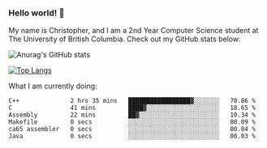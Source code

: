 ### Hello world! 👋
My name is Christopher, and I am a 2nd Year Computer Science student at The University of British Columbia. 
Check out my GitHub stats below: 

![Anurag's GitHub stats](https://github-readme-stats.vercel.app/api?username=chrishadrian&hide=contribs,issues&count_private=true&show_icons=true&theme=tokyonight)

[![Top Langs](https://github-readme-stats.vercel.app/api/top-langs/?username=chrishadrian&layout=compact&theme=tokyonight&langs_count=4)](https://github.com/anuraghazra/github-readme-stats)

What I am currently doing:
<!--START_SECTION:waka-->

```text
C++              2 hrs 35 mins   █████████████████▓░░░░░░░   70.86 %
C                41 mins         ████▓░░░░░░░░░░░░░░░░░░░░   18.65 %
Assembly         22 mins         ██▓░░░░░░░░░░░░░░░░░░░░░░   10.34 %
Makefile         0 secs          ░░░░░░░░░░░░░░░░░░░░░░░░░   00.09 %
ca65 assembler   0 secs          ░░░░░░░░░░░░░░░░░░░░░░░░░   00.04 %
Java             0 secs          ░░░░░░░░░░░░░░░░░░░░░░░░░   00.03 %
```

<!--END_SECTION:waka-->
<!-- [![willianrod's wakatime stats](https://github-readme-stats.vercel.app/api/wakatime?username=chrishadrian)](https://github.com/anuraghazra/github-readme-stats) -->

<!--
- 🔭 I’m currently working on ...
- 🌱 I’m currently learning ...
- 👯 I’m looking to collaborate on ...
- 🤔 I’m looking for help with ...
- 💬 Ask me about ...
- 📫 How to reach me: ...
- 😄 Pronouns: ...
- ⚡ Fun fact: ...
-->
